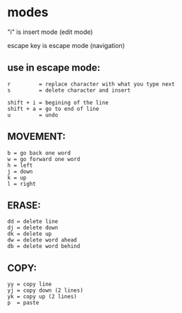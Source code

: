 # modes

"i" is insert mode (edit mode)

escape key is escape mode (navigation)


## use in escape mode:
```
r         = replace character with what you type next
s         = delete character and insert

shift + i = begining of the line
shift + a = go to end of line
u         = undo 
```
## MOVEMENT:
```
b = go back one word
w = go forward one word
h = left
j = down
k = up
l = right  
```
## ERASE:
```
dd = delete line
dj = delete down
dk = delete up 
dw = delete word ahead
db = delete word behind
```
## COPY:
```
yy = copy line
yj = copy down (2 lines)
yk = copy up (2 lines)
p  = paste
```
